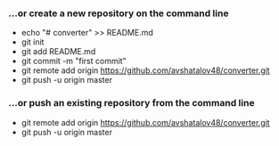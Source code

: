 ### …or create a new repository on the command line
- echo "# converter" >> README.md
- git init
- git add README.md
- git commit -m "first commit"
- git remote add origin https://github.com/avshatalov48/converter.git
- git push -u origin master

### …or push an existing repository from the command line
- git remote add origin https://github.com/avshatalov48/converter.git
- git push -u origin master